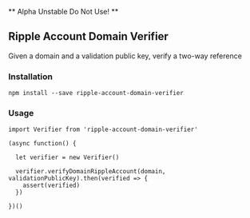 ** Alpha Unstable Do Not Use! **

## Ripple Account Domain Verifier

Given a domain and a validation public key, verify a two-way reference

### Installation

`npm install --save ripple-account-domain-verifier`

### Usage

````
import Verifier from 'ripple-account-domain-verifier'

(async function() {

  let verifier = new Verifier()

  verifier.verifyDomainRippleAccount(domain, validationPublicKey).then(verified => {
    assert(verified)
  })

})()
````

